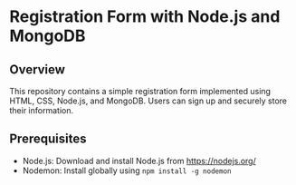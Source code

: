 # Registration Form with Node.js and MongoDB

## Overview

This repository contains a simple registration form implemented using HTML, CSS, Node.js, and MongoDB. Users can sign up and securely store their information.

## Prerequisites

- Node.js: Download and install Node.js from https://nodejs.org/
- Nodemon: Install globally using `npm install -g nodemon`

